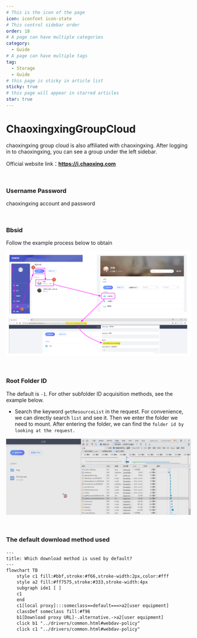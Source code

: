 ```yaml
---
# This is the icon of the page
icon: iconfont icon-state
# This control sidebar order
order: 18
# A page can have multiple categories
category:
  - Guide
# A page can have multiple tags
tag:
  - Storage
  - Guide
# this page is sticky in article list
sticky: true
# this page will appear in starred articles
star: true
---
```


# ChaoxingxingGroupCloud

chaoxingxing group cloud is also affiliated with chaoxingxing. After logging in to chaoxingxing, you can see a group under the left sidebar.

Official website link：**https://i.chaoxing.com**

<br/>



### **Username Password**

chaoxingxing account and password

<br/>



### **Bbsid**

Follow the example process below to obtain

![](/img/drivers/chaoxing/chaoxing_bbsid.png)

<br/>



### **Root Folder ID**

The default is `-1`. For other subfolder ID acquisition methods, see the example below.

- Search the keyword `getResourceList` in the request. For convenience, we can directly search `list` and see it. Then we enter the folder we need to mount. After entering the folder, we can find the `folder id by looking at the request.`

![](/img/drivers/chaoxing/chaoxing_folder_id.gif)

<br/>



### **The default download method used**


```mermaid
---
title: Which download method is used by default?
---
flowchart TB
    style c1 fill:#bbf,stroke:#f66,stroke-width:2px,color:#fff
    style a2 fill:#ff7575,stroke:#333,stroke-width:4px
    subgraph ide1 [ ]
    c1
    end
    c1[local proxy]:::someclass==default===>a2[user equipment]
    classDef someclass fill:#f96
    b1[Download proxy URL]-.alternative.->a2[user equipment]
    click b1 "../drivers/common.html#webdav-policy"
    click c1 "../drivers/common.html#webdav-policy"
```

